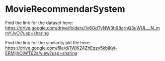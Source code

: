 # MovieRecommendarSystem

Find the link for the dataset here: https://drive.google.com/drive/folders/1v6GdTyNW3h98arnQ3uWUL__N_mmYJvOl?usp=sharing

Find the link for the similarity.pkl file here: https://drive.google.com/file/d/1WjK24ZhEqzv5kbjKyi-ERMIjhOIWT62s/view?usp=sharing
